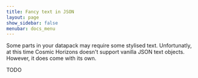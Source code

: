 ```yaml
---
title: Fancy text in JSON
layout: page
show_sidebar: false
menubar: docs_menu
---
```


Some parts in your datapack may require some stylised text.
Unfortunatly, at this time Cosmic Horizons doesn't support vanilla JSON text objects.
However, it does come with its own.

TODO
